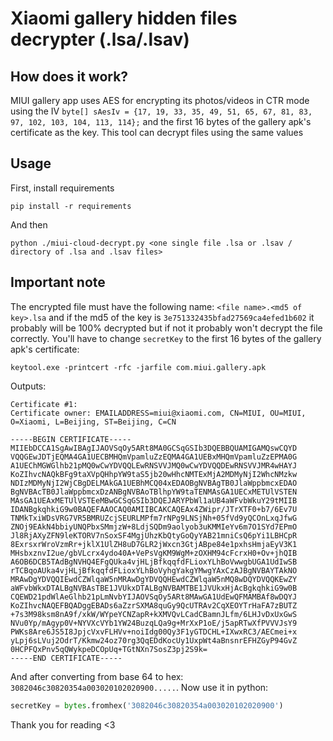# Xiaomi gallery hidden files decrypter (.lsa/.lsav)
## How does it work?
MIUI gallery app uses AES for encrypting its photos/videos in CTR mode using the IV `byte[] sAesIv = {17, 19, 33, 35, 49, 51, 65, 67, 81, 83, 97, 102, 103, 104, 113, 114};` and the first 16 bytes of the gallery apk's certificate as the key. This tool can decrypt files using the same values
## Usage
First, install requirements
```
pip install -r requirements
```
And then
```
python ./miui-cloud-decrypt.py <one single file .lsa or .lsav / directory of .lsa and .lsav files>
```
## Important note
The encrypted file must have the following name: `<file name>.<md5 of key>.lsa` and if the md5 of the key is `3e751332435bfad27569ca4efed1b602` it probably will be 100% decrypted but if not it probably won't decrypt the file correctly. You'll have to change `secretKey` to the first 16 bytes of the gallery apk's certificate:
```
keytool.exe -printcert -rfc -jarfile com.miui.gallery.apk
```
Outputs:
```
Certificate #1:
Certificate owner: EMAILADDRESS=miui@xiaomi.com, CN=MIUI, OU=MIUI, O=Xiaomi, L=Beijing, ST=Beijing, C=CN

-----BEGIN CERTIFICATE-----
MIIEbDCCA1SgAwIBAgIJAOVSqOy5ARt8MA0GCSqGSIb3DQEBBQUAMIGAMQswCQYD
VQQGEwJDTjEQMA4GA1UECBMHQmVpamluZzEQMA4GA1UEBxMHQmVpamluZzEPMA0G
A1UEChMGWGlhb21pMQ0wCwYDVQQLEwRNSVVJMQ0wCwYDVQQDEwRNSVVJMR4wHAYJ
KoZIhvcNAQkBFg9taXVpQHhpYW9taS5jb20wHhcNMTExMjA2MDMyNjI2WhcNMzkw
NDIzMDMyNjI2WjCBgDELMAkGA1UEBhMCQ04xEDAOBgNVBAgTB0JlaWppbmcxEDAO
BgNVBAcTB0JlaWppbmcxDzANBgNVBAoTBlhpYW9taTENMAsGA1UECxMETUlVSTEN
MAsGA1UEAxMETUlVSTEeMBwGCSqGSIb3DQEJARYPbWl1aUB4aWFvbWkuY29tMIIB
IDANBgkqhkiG9w0BAQEFAAOCAQ0AMIIBCAKCAQEAx4ZWipr/JTrXTF0+b7/6Ev7U
TNMkTxiWDsVRG7VR5BMRUZcjSEURLMPfm7rNPg9LNSjNh+05fVd9yQCOnLxqJfwG
ZNOj9EAkN4bbiyUNQPbxSMmjzW+8LdjSQDm9aolyob3uKMMIeYv6m7O1SYd7EPmO
Jl8RjAXyZFN9leKTORV7nSoxSF4MgjUhzKbQtyGoQyYAB21mniCsQ6pYi1LBHCpR
8ExrsxrWroVzmRr+jklX1UlZH8uD7GLR2jWxcn3GtjABpe84e1pxhsHmjaEyV3K1
MHsbxznvI2ue/gbVLcrx4ydo40A+VePsVgKM9WgM+zOXHM94cFcrxH0+Ov+jhQIB
A6OB6DCB5TAdBgNVHQ4EFgQUka4vjHLjBfkqqfdFLioxYLhBoVwwgbUGA1UdIwSB
rTCBqoAUka4vjHLjBfkqqfdFLioxYLhBoVyhgYakgYMwgYAxCzAJBgNVBAYTAkNO
MRAwDgYDVQQIEwdCZWlqaW5nMRAwDgYDVQQHEwdCZWlqaW5nMQ8wDQYDVQQKEwZY
aWFvbWkxDTALBgNVBAsTBE1JVUkxDTALBgNVBAMTBE1JVUkxHjAcBgkqhkiG9w0B
CQEWD21pdWlAeGlhb21pLmNvbYIJAOVSqOy5ARt8MAwGA1UdEwQFMAMBAf8wDQYJ
KoZIhvcNAQEFBQADggEBADs6aZzrSXMA8quGy9QcUTRAv2CqXEOYTrHaFA7zBUTZ
+7s3M98ksm8nA9f/xkW/WYpeYCNZapR+kXMVQvLCadCBamnJLfm/6LHJvDxUxGwS
NVu0Yp/mAgyp0V+NYVXcVYb1YW24BuzqLQa9g+MrXxP1oE/j5apRTwXfPVVVJsY9
PWKs8Are6JS5I8JpjcVxvFLHVv+noiIdg00Qy3F1yGTDCHL+IXwxRC3/AECmei+x
yLpj6sLVuj2OdrT/Kkmw24oz70rg3QqEDdKocUy1UxpWt4aBnsnrEFHZGyP94GvZ
0HCPFQxPnv5qQWykpeDCOpUq+TGtNXn7SosZ3pj2S9k=
-----END CERTIFICATE-----
```
And after converting from base 64 to hex: `3082046c30820354a003020102020900.....`. Now use it in python:
```py
secretKey = bytes.fromhex('3082046c30820354a003020102020900')
```

Thank you for reading <3
